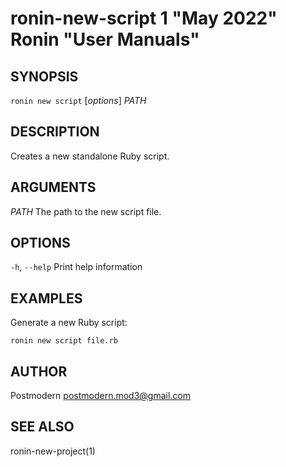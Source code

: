 # ronin-new-script 1 "May 2022" Ronin "User Manuals"

## SYNOPSIS

`ronin new script` [*options*] *PATH*

## DESCRIPTION

Creates a new standalone Ruby script.

## ARGUMENTS

*PATH*
	The path to the new script file.

## OPTIONS

`-h`, `--help`
  Print help information

## EXAMPLES

Generate a new Ruby script:

    ronin new script file.rb

## AUTHOR

Postmodern <postmodern.mod3@gmail.com>

## SEE ALSO

ronin-new-project(1)
